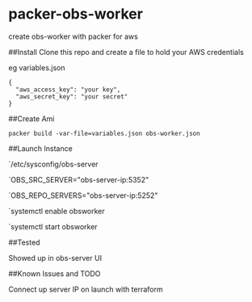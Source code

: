 # packer-obs-worker
create obs-worker with packer for aws

##Install
Clone this repo and create a file to hold your AWS credentials

eg variables.json
~~~~
{
  "aws_access_key": "your key",
  "aws_secret_key": "your secret"
}
~~~~

##Create Ami

`packer build -var-file=variables.json obs-worker.json`

##Launch Instance

`/etc/sysconfig/obs-server

`OBS_SRC_SERVER="obs-server-ip:5352"

`OBS_REPO_SERVERS="obs-server-ip:5252"

`systemctl enable obsworker

`systemctl start obsworker

##Tested

Showed up in obs-server UI

##Known Issues and TODO

Connect up server IP on launch with terraform

